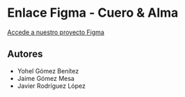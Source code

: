 # Enlace Figma - Cuero & Alma

[Accede a nuestro proyecto Figma](https://www.figma.com/design/jArjVMoC13AiIvKLTvLWdn/Sin-t%C3%ADtulo?node-id=0-1&p=f&t=rKOY1gKGhC1Cz7RA-0)

## Autores
- Yohel Gómez Benítez
- Jaime Gómez Mesa
- Javier Rodríguez López